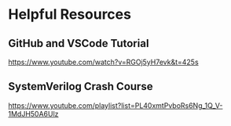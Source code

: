 # Helpful Resources

## GitHub and VSCode Tutorial
https://www.youtube.com/watch?v=RGOj5yH7evk&t=425s
## SystemVerilog Crash Course
https://www.youtube.com/playlist?list=PL40xmtPvboRs6Ng_1Q_V-1MdJH50A6Ulz
